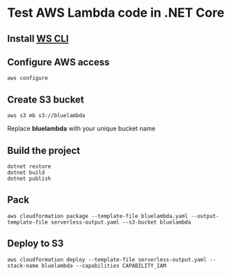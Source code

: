 # Test AWS Lambda code in .NET Core

## Install [WS CLI](https://aws.amazon.com/cli)

## Configure AWS access
    aws configure

## Create S3 bucket

    aws s3 mb s3://bluelambda

Replace **bluelambda** with your unique bucket name

## Build the project
    dotnet restore
    dotnet build
    dotnet publish
    
## Pack
    aws cloudformation package --template-file bluelambda.yaml --output-template-file serverless-output.yaml --s3-bucket bluelambda

## Deploy to S3
    aws cloudformation deploy --template-file serverless-output.yaml --stack-name bluelambda --capabilities CAPABILITY_IAM
